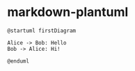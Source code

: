 # markdown-plantuml

```
@startuml firstDiagram

Alice -> Bob: Hello
Bob -> Alice: Hi!
		
@enduml
```
